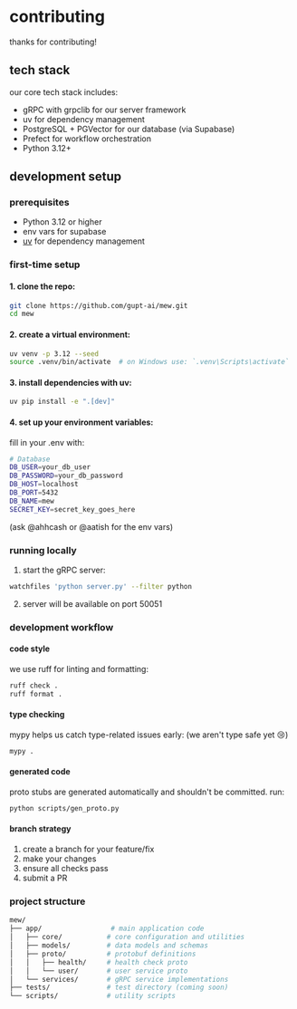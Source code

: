 # contributing
thanks for contributing!

## tech stack
our core tech stack includes:

- gRPC with grpclib for our server framework
- uv for dependency management
- PostgreSQL + PGVector for our database (via Supabase)
- Prefect for workflow orchestration
- Python 3.12+

## development setup
### prerequisites

- Python 3.12 or higher
- env vars for supabase
- [uv](https://github.com/astral-sh/uv) for dependency management

### first-time setup

#### 1. clone the repo:

```bash
git clone https://github.com/gupt-ai/mew.git
cd mew
```

#### 2. create a virtual environment:

```bash
uv venv -p 3.12 --seed
source .venv/bin/activate  # on Windows use: `.venv\Scripts\activate`
```

#### 3. install dependencies with uv:

```bash
uv pip install -e ".[dev]"
```

#### 4. set up your environment variables:

fill in your .env with:
```bash
# Database
DB_USER=your_db_user
DB_PASSWORD=your_db_password
DB_HOST=localhost
DB_PORT=5432
DB_NAME=mew
SECRET_KEY=secret_key_goes_here
```

(ask @ahhcash or @aatish for the env vars)

### running locally

1. start the gRPC server:

```bash
watchfiles 'python server.py' --filter python
```

2. server will be available on port 50051

### development workflow
#### **code style**
we use ruff for linting and formatting:
```bash
ruff check .
ruff format .
```

#### **type checking**
mypy helps us catch type-related issues early: (we aren't type safe yet 😢)
```bash
mypy .
```

#### **generated code**
proto stubs are generated automatically and shouldn't be committed. run:
```bash
python scripts/gen_proto.py
```

#### **branch strategy**

1. create a branch for your feature/fix
2. make your changes
3. ensure all checks pass
4. submit a PR

### project structure
```bash
mew/
├── app/                 # main application code
│   ├── core/           # core configuration and utilities
│   ├── models/         # data models and schemas
│   ├── proto/          # protobuf definitions
│   │   ├── health/     # health check proto
│   │   └── user/       # user service proto
│   └── services/       # gRPC service implementations
├── tests/              # test directory (coming soon)
└── scripts/            # utility scripts
```